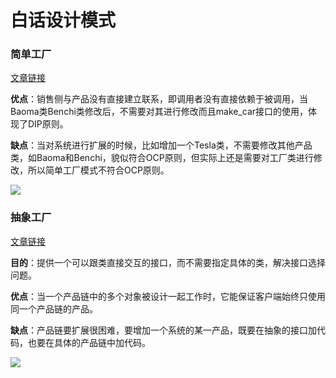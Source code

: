 #  白话设计模式

### 简单工厂

[文章链接](https://github.com/GraySilver/design_patterns/tree/master/简单工厂)

**优点**：销售侧与产品没有直接建立联系，即调用者没有直接依赖于被调用，当Baoma类Benchi类修改后，不需要对其进行修改而且make_car接口的使用，体现了DIP原则。   

**缺点**：当对系统进行扩展的时候，比如增加一个Tesla类，不需要修改其他产品类，如Baoma和Benchi，貌似符合OCP原则，但实际上还是需要对工厂类进行修改，所以简单工厂模式不符合OCP原则。 

 ![](http://graysliver.oss-cn-shenzhen.aliyuncs.com/design_patterns/factory_pattern_uml_diagram.jpg)

### 抽象工厂

[文章链接](https://github.com/GraySilver/design_patterns/tree/master/抽象工厂)

**目的**：提供一个可以跟类直接交互的接口，而不需要指定具体的类，解决接口选择问题。

**优点**：当一个产品链中的多个对象被设计一起工作时，它能保证客户端始终只使用同一个产品链的产品。

**缺点**：产品链要扩展很困难，要增加一个系统的某一产品，既要在抽象的接口加代码，也要在具体的产品链中加代码。

![](http://graysliver.oss-cn-shenzhen.aliyuncs.com/design_patterns/abstractfactory_pattern_uml_diagram.jpg)

